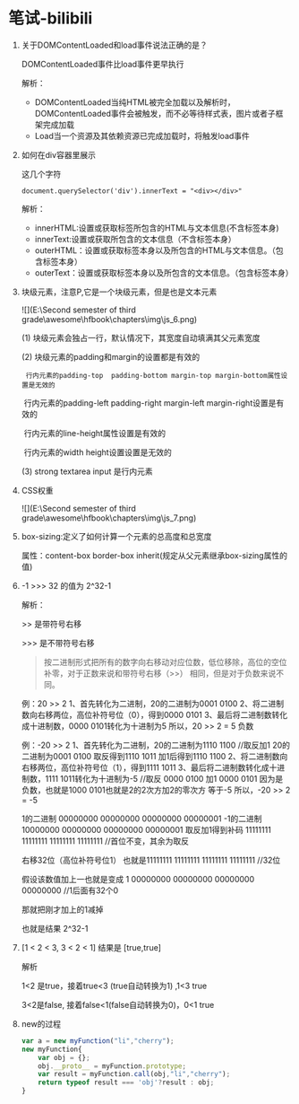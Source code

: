 # 笔试-bilibili

1. 关于DOMContentLoaded和load事件说法正确的是？

   DOMContentLoaded事件比load事件更早执行

   解析：

   * DOMContentLoaded当纯HTML被完全加载以及解析时，DOMContentLoaded事件会被触发，而不必等待样式表，图片或者子框架完成加载
   * Load当一个资源及其依赖资源已完成加载时，将触发load事件

2. 如何在div容器里展示<div></div>这几个字符

   `document.querySelector('div').innerText = "<div></div>"`

   解析：

   * innerHTML:设置或获取标签所包含的HTML与文本信息(不含标签本身)
   * innerText:设置或获取所包含的文本信息（不含标签本身）
   * outerHTML：设置或获取标签本身以及所包含的HTML与文本信息。（包含标签本身）
   * outerText：设置或获取标签本身以及所包含的文本信息。（包含标签本身）

3. 块级元素，注意P,它是一个块级元素，但是也是文本元素

   ![](E:\Second semester of third grade\awesome\hfbook\chapters\img\js_6.png)

   (1) 块级元素会独占一行，默认情况下，其宽度自动填满其父元素宽度

   (2) 块级元素的padding和margin的设置都是有效的

    	行内元素的padding-top  padding-bottom margin-top margin-bottom属性设置是无效的

   ​     行内元素的padding-left   padding-right   margin-left    margin-right设置是有效的

   ​     行内元素的line-height属性设置是有效的

   ​     行内元素的width height设置设置是无效的

   (3) strong   textarea  input 是行内元素

4. CSS权重

   ![](E:\Second semester of third grade\awesome\hfbook\chapters\img\js_7.png)

5. box-sizing:定义了如何计算一个元素的总高度和总宽度

   属性：content-box	border-box	inherit(规定从父元素继承box-sizing属性的值)

6. -1 >>> 32 的值为  2^32-1

   解析：

   \>> 是带符号右移

   \>>> 是不带符号右移

   > 按二进制形式把所有的数字向右移动对应位数，低位移除，高位的空位补零，对于正数来说和带符号右移（>>） 相同，但是对于负数来说不同。

   例：20 >> 2
   1、首先转化为二进制，20的二进制为0001 0100
   2、将二进制数向右移两位，高位补符号位（0），得到0000 0101
   3、最后将二进制数转化成十进制数，0000 0101转化为十进制为5
   所以，20 >> 2 = 5
   负数

   例：-20 >> 2
   1、首先转化为二进制，20的二进制为1110 1100   //取反加1  20的二进制为0001 0100 取反得到1110 1011 加1后得到1110 1100
   2、将二进制数向右移两位，高位补符号位（1），得到1111 1011
   3、最后将二进制数转化成十进制数，1111 1011转化为十进制为-5  //取反 0000 0100 加1   0000 0101 因为是负数，也就是1000 0101也就是2的2次方加2的零次方 等于-5
   所以，-20 >> 2 = -5

   

   1的二进制 00000000 00000000 00000000 00000001
   -1的二进制 10000000 00000000 00000000 00000001 取反加1得到补码 11111111 11111111 11111111 11111111  //首位不变，其余为取反

   右移32位（高位补符号位1） 也就是11111111 11111111 11111111 11111111  //32位

   假设该数值加上一也就是变成
   1 00000000 00000000 00000000 00000000  //1后面有32个0

   那就把刚才加上的1减掉

   也就是结果
   2^32-1

7. [1 < 2 < 3, 3 < 2 < 1]  结果是 [true,true]

   解析

   1<2 是true，接着true<3 (true自动转换为1) ,1<3 true

   3<2是false,   接着false<1(false自动转换为0)，0<1 true

8. new的过程

   ```javascript
   var a = new myFunction("li","cherry");
   new myFunction{
       var obj = {};
       obj.__proto__ = myFunction.prototype;
       var result = myFunction.call(obj,"li","cherry");
       return typeof result === 'obj'?result : obj;
   }
   ```

   